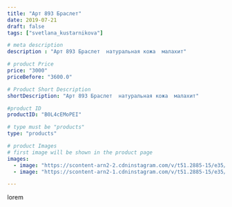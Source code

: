 ```yaml
---
title: "Арт 893 Браслет"
date: 2019-07-21
draft: false
tags: ["svetlana_kustarnikova"]

# meta description
description : "Арт 893 Браслет  натуральная кожа  малахит"

# product Price
price: "3000"
priceBefore: "3600.0"

# Product Short Description
shortDescription: "Арт 893 Браслет  натуральная кожа  малахит"

#product ID
productID: "B0L4cEMoPEI"

# type must be "products"
type: "products"

# product Images
# first image will be shown in the product page
images:
  - image: "https://scontent-arn2-2.cdninstagram.com/v/t51.2885-15/e35/p1080x1080/66988520_483513259117952_8004571380889338002_n.jpg?tp=1&_nc_ht=scontent-arn2-2.cdninstagram.com&_nc_cat=108&_nc_ohc=XIFMjYCCy1oAX92ULB0&oh=4bb6a533fb5d2651158efc9c18e156f3&oe=606CAC17&ig_cache_key=MjA5MzAxNDY2NDQ0MDA5NjczOA%3D%3D.2"
  - image: "https://scontent-arn2-1.cdninstagram.com/v/t51.2885-15/e35/p1080x1080/67678164_925853394474613_4404752801684095571_n.jpg?tp=1&_nc_ht=scontent-arn2-1.cdninstagram.com&_nc_cat=101&_nc_ohc=JxD2XXeYUm4AX_nqfJ0&oh=3ad69d20a7e68de2f19cd01ff18567cd&oe=606C6A68&ig_cache_key=MjA5MzAxNDY2NDQzMTU2MTkyNg%3D%3D.2"

---
```

lorem

